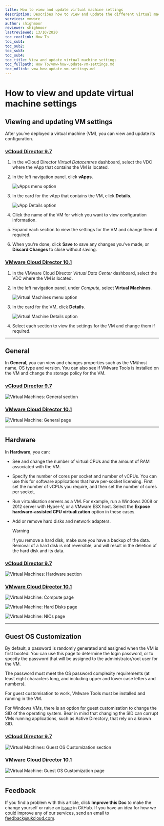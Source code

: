```yaml
---
title: How to view and update virtual machine settings
description: Describes how to view and update the different virtual machine (VM) settings within the vCloud Director/VMware Cloud Director Tenant Portal
services: vmware
author: shighmoor
reviewer: shighmoor
lastreviewed: 13/10/2020
toc_rootlink: How To
toc_sub1: 
toc_sub2:
toc_sub3:
toc_sub4:
toc_title: View and update virtual machine settings
toc_fullpath: How To/vmw-how-update-vm-settings.md
toc_mdlink: vmw-how-update-vm-settings.md
---
```


# How to view and update virtual machine settings

## Viewing and updating VM settings

After you've deployed a virtual machine (VM), you can view and update its configuration.

### [vCloud Director 9.7](#tab/tabid-a)

1. In the vCloud Director *Virtual Datacentres* dashboard, select the VDC where the vApp that contains the VM is located.

2. In the left navigation panel, click **vApps**.

    ![vApps menu option](images/vmw-vcd-tab-vapps.png)

3. In the card for the vApp that contains the VM, click **Details**.

    ![vApp Details option](images/vmw-vcd-mnu-vapp-details.png)

4. Click the name of the VM for which you want to view configuration information.

5. Expand each section to view the settings for the VM and change them if required.

6. When you're done, click **Save** to save any changes you've made, or **Discard Changes** to close without saving.

### [VMware Cloud Director 10.1](#tab/tabid-b)

1. In the VMware Cloud Director *Virtual Data Center* dashboard, select the VDC where the VM is located.

2. In the left navigation panel, under *Compute*, select **Virtual Machines**.

    ![Virtual Machines menu option](images/vmw-vcd10.1-tab-vms.png)

3. In the card for the VM, click **Details**.

    ![Virtual Machine Details option](images/vmw-vcd10.1-mnu-vm-details.png)

4. Select each section to view the settings for the VM and change them if required.

***

## General

In **General**, you can view and changes properties such as the VM/host name, OS type and version. You can also see if VMware Tools is installed on the VM and change the storage policy for the VM.

### [vCloud Director 9.7](#tab/tabid-a)

![Virtual Machines: General section](images/vmw-vcd91-vm-general.png)

### [VMware Cloud Director 10.1](#tab/tabid-b)

![Virtual Machine: General page](images/vmw-vcd10.1-vm-general.png)

***

## Hardware

In **Hardware**, you can:

- See and change the number of virtual CPUs and the amount of RAM associated with the VM.

- Specify the number of cores per socket and number of vCPUs. You can use this for software applications that have per-socket licensing. First set the number of vCPUs you require, and then set the number of cores per socket.

- Run virtualisation servers as a VM. For example, run a Windows 2008 or 2012 server with Hyper-V, or a VMware ESX host. Select the **Expose hardware-assisted CPU virtualization** option in these cases.

- Add or remove hard disks and network adapters.

    > [!WARNING]
    > If you remove a hard disk, make sure you have a backup of the data. Removal of a hard disk is not reversible, and will result in the deletion of the hard disk and its data.

### [vCloud Director 9.7](#tab/tabid-a)

![Virtual Machines: Hardware section](images/vmw-vcd-vm-hardware.png)

### [VMware Cloud Director 10.1](#tab/tabid-b)

![Virtual Machine: Compute page](images/vmw-vcd10.1-vm-hardware-compute.png)

![Virtual Machine: Hard Disks page](images/vmw-vcd10.1-vm-hardware-disks.png)

![Virtual Machine: NICs page](images/vmw-vcd10.1-vm-hardware-nic.png)

***

## Guest OS Customization

By default, a password is randomly generated and assigned when the VM is first booted. You can use this page to determine the login password, or to specify the password that will be assigned to the administrator/root user for the VM.

The password must meet the OS password complexity requirements (at least eight characters long, and including upper and lower case letters and numbers).

For guest customisation to work, VMware Tools must be installed and running in the VM.

For Windows VMs, there is an option for guest customisation to change the SID of the operating system. Bear in mind that changing the SID can corrupt VMs running applications, such as Active Directory, that rely on a known SID.

### [vCloud Director 9.7](#tab/tabid-a)

![Virtual Machines: Guest OS Customization section](images/vmw-vcd-vm-guestos.png)

### [VMware Cloud Director 10.1](#tab/tabid-b)

![Virtual Machine: Guest OS Customization page](images/vmw-vcd10.1-vm-guest-os.png)

***

## Feedback

If you find a problem with this article, click **Improve this Doc** to make the change yourself or raise an [issue](https://github.com/UKCloud/documentation/issues) in GitHub. If you have an idea for how we could improve any of our services, send an email to <feedback@ukcloud.com>.
